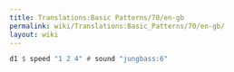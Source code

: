 ```yaml
---
title: Translations:Basic Patterns/70/en-gb
permalink: wiki/Translations:Basic_Patterns/70/en-gb/
layout: wiki
---
```


``` Haskell
d1 $ speed "1 2 4" # sound "jungbass:6"
```
